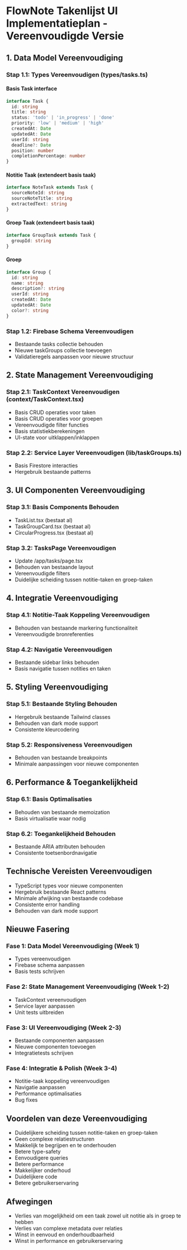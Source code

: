 # FlowNote Takenlijst UI Implementatieplan - Vereenvoudigde Versie

## 1. Data Model Vereenvoudiging

### Stap 1.1: Types Vereenvoudigen (types/tasks.ts)

#### Basis Task interface
```typescript
interface Task {
  id: string
  title: string
  status: 'todo' | 'in_progress' | 'done'
  priority: 'low' | 'medium' | 'high'
  createdAt: Date
  updatedAt: Date
  userId: string
  deadline?: Date
  position: number
  completionPercentage: number
}
```

#### Notitie Taak (extendeert basis taak)
```typescript
interface NoteTask extends Task {
  sourceNoteId: string
  sourceNoteTitle: string
  extractedText: string
}
```

#### Groep Taak (extendeert basis taak)
```typescript
interface GroupTask extends Task {
  groupId: string
}
```

#### Groep
```typescript
interface Group {
  id: string
  name: string
  description?: string
  userId: string
  createdAt: Date
  updatedAt: Date
  color?: string
}
```

### Stap 1.2: Firebase Schema Vereenvoudigen
- Bestaande tasks collectie behouden
- Nieuwe taskGroups collectie toevoegen
- Validatieregels aanpassen voor nieuwe structuur

## 2. State Management Vereenvoudiging

### Stap 2.1: TaskContext Vereenvoudigen (context/TaskContext.tsx)
- Basis CRUD operaties voor taken
- Basis CRUD operaties voor groepen
- Vereenvoudigde filter functies
- Basis statistiekberekeningen
- UI-state voor uitklappen/inklappen

### Stap 2.2: Service Layer Vereenvoudigen (lib/taskGroups.ts)
- Basis Firestore interacties
- Hergebruik bestaande patterns

## 3. UI Componenten Vereenvoudiging

### Stap 3.1: Basis Components Behouden
- TaskList.tsx (bestaat al)
- TaskGroupCard.tsx (bestaat al)
- CircularProgress.tsx (bestaat al)

### Stap 3.2: TasksPage Vereenvoudigen
- Update /app/tasks/page.tsx
- Behouden van bestaande layout
- Vereenvoudigde filters
- Duidelijke scheiding tussen notitie-taken en groep-taken

## 4. Integratie Vereenvoudiging

### Stap 4.1: Notitie-Taak Koppeling Vereenvoudigen
- Behouden van bestaande markering functionaliteit
- Vereenvoudigde bronreferenties

### Stap 4.2: Navigatie Vereenvoudigen
- Bestaande sidebar links behouden
- Basis navigatie tussen notities en taken

## 5. Styling Vereenvoudiging

### Stap 5.1: Bestaande Styling Behouden
- Hergebruik bestaande Tailwind classes
- Behouden van dark mode support
- Consistente kleurcodering

### Stap 5.2: Responsiveness Vereenvoudigen
- Behouden van bestaande breakpoints
- Minimale aanpassingen voor nieuwe componenten

## 6. Performance & Toegankelijkheid

### Stap 6.1: Basis Optimalisaties
- Behouden van bestaande memoization
- Basis virtualisatie waar nodig

### Stap 6.2: Toegankelijkheid Behouden
- Bestaande ARIA attributen behouden
- Consistente toetsenbordnavigatie

## Technische Vereisten Vereenvoudigen
- TypeScript types voor nieuwe componenten
- Hergebruik bestaande React patterns
- Minimale afwijking van bestaande codebase
- Consistente error handling
- Behouden van dark mode support

## Nieuwe Fasering

### Fase 1: Data Model Vereenvoudiging (Week 1)
- Types vereenvoudigen
- Firebase schema aanpassen
- Basis tests schrijven

### Fase 2: State Management Vereenvoudiging (Week 1-2)
- TaskContext vereenvoudigen
- Service layer aanpassen
- Unit tests uitbreiden

### Fase 3: UI Vereenvoudiging (Week 2-3)
- Bestaande componenten aanpassen
- Nieuwe componenten toevoegen
- Integratietests schrijven

### Fase 4: Integratie & Polish (Week 3-4)
- Notitie-taak koppeling vereenvoudigen
- Navigatie aanpassen
- Performance optimalisaties
- Bug fixes

## Voordelen van deze Vereenvoudiging
- Duidelijkere scheiding tussen notitie-taken en groep-taken
- Geen complexe relatiestructuren
- Makkelijk te begrijpen en te onderhouden
- Betere type-safety
- Eenvoudigere queries
- Betere performance
- Makkelijker onderhoud
- Duidelijkere code
- Betere gebruikerservaring

## Afwegingen
- Verlies van mogelijkheid om een taak zowel uit notitie als in groep te hebben
- Verlies van complexe metadata over relaties
- Winst in eenvoud en onderhoudbaarheid
- Winst in performance en gebruikerservaring